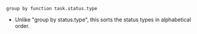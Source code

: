 <!-- placeholder to force blank line before included text -->


~~~text
group by function task.status.type
~~~

- Unlike "group by status.type", this sorts the status types in alphabetical order.



<!-- placeholder to force blank line after included text -->
